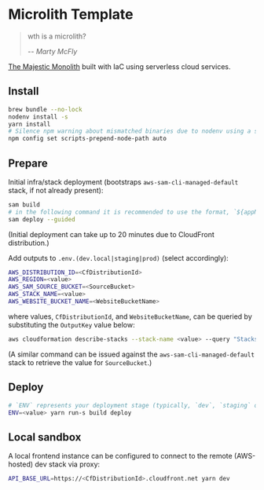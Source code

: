 # Microlith Template

> wth is a microlith?
>
> -- <cite>Marty McFly</cite>

[The Majestic Monolith](https://m.signalvnoise.com/the-majestic-monolith/) built with IaC using serverless cloud services.

## Install

```sh
brew bundle --no-lock
nodenv install -s
yarn install
# Silence npm warning about mismatched binaries due to nodenv using a shim.
npm config set scripts-prepend-node-path auto
```

## Prepare

Initial infra/stack deployment (bootstraps `aws-sam-cli-managed-default` stack, if not already present):

```sh
sam build
# in the following command it is recommended to use the format, `${appName}-${stageName}`, for 'Stack Name'
sam deploy --guided
```

(Initial deployment can take up to 20 minutes due to CloudFront distribution.)

Add outputs to `.env.(dev.local|staging|prod)` (select accordingly):

```sh
AWS_DISTRIBUTION_ID=<CfDistributionId>
AWS_REGION=<value>
AWS_SAM_SOURCE_BUCKET=<SourceBucket>
AWS_STACK_NAME=<value>
AWS_WEBSITE_BUCKET_NAME=<WebsiteBucketName>
```

where values, `CfDistributionId`, and `WebsiteBucketName`, can be queried by substituting the `OutputKey` value below:

```sh
aws cloudformation describe-stacks --stack-name <value> --query "Stacks[0].Outputs[?OutputKey=='...'].OutputValue" --output text
```

(A similar command can be issued against the `aws-sam-cli-managed-default` stack to retrieve the value for `SourceBucket`.)

## Deploy

```sh
# `ENV` represents your deployment stage (typically, `dev`, `staging` or `prod`).
ENV=<value> yarn run-s build deploy
```

## Local sandbox

A local frontend instance can be configured to connect to the remote (AWS-hosted) dev stack via proxy:

```sh
API_BASE_URL=https://<CfDistributionId>.cloudfront.net yarn dev
```
